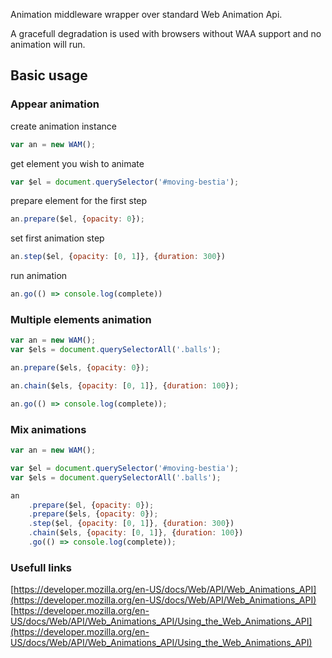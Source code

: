 Animation middleware wrapper over standard Web Animation Api.

A gracefull degradation is used with browsers without WAA support and no animation will run.

## Basic usage

### Appear animation

create animation instance

```javascript
var an = new WAM();
```

get element you wish to animate

```javascript
var $el = document.querySelector('#moving-bestia');
```

prepare element for the first step

```javascript
an.prepare($el, {opacity: 0});
```

set first animation step

```javascript
an.step($el, {opacity: [0, 1]}, {duration: 300})
```

run animation

```javascript
an.go(() => console.log(complete))
```

### Multiple elements animation


```javascript
var an = new WAM();
var $els = document.querySelectorAll('.balls');

an.prepare($els, {opacity: 0});

an.chain($els, {opacity: [0, 1]}, {duration: 100});

an.go(() => console.log(complete));
```

### Mix animations


```javascript
var an = new WAM();

var $el = document.querySelector('#moving-bestia');
var $els = document.querySelectorAll('.balls');

an
    .prepare($el, {opacity: 0});
    .prepare($els, {opacity: 0});
    .step($el, {opacity: [0, 1]}, {duration: 300})
    .chain($els, {opacity: [0, 1]}, {duration: 100})
    .go(() => console.log(complete));
```

### Usefull links

[https://developer.mozilla.org/en-US/docs/Web/API/Web_Animations_API](https://developer.mozilla.org/en-US/docs/Web/API/Web_Animations_API)
[https://developer.mozilla.org/en-US/docs/Web/API/Web_Animations_API/Using_the_Web_Animations_API](https://developer.mozilla.org/en-US/docs/Web/API/Web_Animations_API/Using_the_Web_Animations_API)

